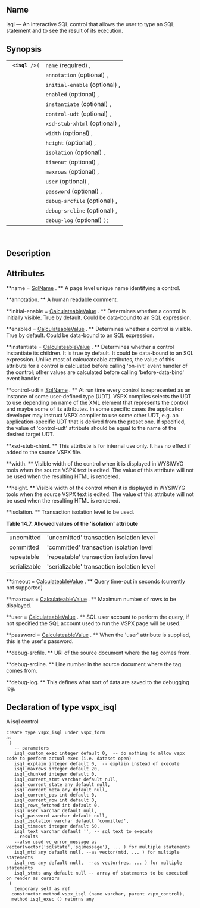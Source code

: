<div id="vc_isql" class="refentry">

<div class="titlepage">

</div>

<div class="refnamediv">

## Name

isql — An interactive SQL control that allows the user to type an SQL
statement and to see the result of its execution.

</div>

<div class="refsynopsisdiv">

## Synopsis

<div id="vc_syn_isql" class="funcsynopsis">

|                      |                               |
|----------------------|-------------------------------|
| ` <`**`isql`**` />(` | `name` (required) ,           |
|                      | `annotation` (optional) ,     |
|                      | `initial-enable` (optional) , |
|                      | `enabled` (optional) ,        |
|                      | `instantiate` (optional) ,    |
|                      | `control-udt` (optional) ,    |
|                      | `xsd-stub-xhtml` (optional) , |
|                      | `width` (optional) ,          |
|                      | `height` (optional) ,         |
|                      | `isolation` (optional) ,      |
|                      | `timeout` (optional) ,        |
|                      | `maxrows` (optional) ,        |
|                      | `user` (optional) ,           |
|                      | `password` (optional) ,       |
|                      | `debug-srcfile` (optional) ,  |
|                      | `debug-srcline` (optional) ,  |
|                      | `debug-log` (optional) `)`;   |

<div class="funcprototype-spacer">

 

</div>

</div>

</div>

<div id="vc_desc_isql" class="refsect1">

## Description

</div>

<div id="vc_attrs_isql" class="refsect1">

## Attributes

**name =
<a href="vc_type_sqlname.html" class="link" title="SqlName">SqlName</a>
. ** A page level unique name identifying a control.

**annotation. ** A human readable comment.

**initial-enable =
<a href="vc_type_calculateablevalue.html" class="link"
title="CalculateableValue">CalculateableValue</a> . ** Determines
whether a control is initially visible. True by default. Could be
data-bound to an SQL expression.

**enabled = <a href="vc_type_calculateablevalue.html" class="link"
title="CalculateableValue">CalculateableValue</a> . ** Determines
whether a control is visible. True by default. Could be data-bound to an
SQL expression.

**instantiate = <a href="vc_type_calculateablevalue.html" class="link"
title="CalculateableValue">CalculateableValue</a> . ** Determines
whether a control instantiate its children. It is true by default. It
could be data-bound to an SQL expression. Unlike most of calcucateable
attributes, the value of this attribute for a control is calcluated
before calling 'on-init' event handler of the control; other values are
calculated before calling 'before-data-bind' event handler.

**control-udt =
<a href="vc_type_sqlname.html" class="link" title="SqlName">SqlName</a>
. ** At run time every control is represented as an instance of some
user-defined type (UDT). VSPX compiles selects the UDT to use depending
on name of the XML element that represents the control and maybe some of
its attributes. In some specific cases the application developer may
instruct VSPX compiler to use some other UDT, e.g. an
application-specific UDT that is derived from the preset one. If
specified, the value of 'control-udt' attribute should be equal to the
name of the desired target UDT.

**xsd-stub-xhtml. ** This attribute is for internal use only. It has no
effect if added to the source VSPX file.

**width. ** Visible width of the control when it is displayed in WYSIWYG
tools when the source VSPX text is edited. The value of this attribute
will not be used when the resulting HTML is rendered.

**height. ** Visible width of the control when it is displayed in
WYSIWYG tools when the source VSPX text is edited. The value of this
attribute will not be used when the resulting HTML is rendered.

**isolation. ** Transaction isolation level to be used.

<div id="id40902" class="table">

**Table 14.7. Allowed values of the 'isolation' attribute**

<div class="table-contents">

|              |                                            |
|--------------|--------------------------------------------|
| uncomitted   | 'uncomitted' transaction isolation level   |
| committed    | 'committed' transaction isolation level    |
| repeatable   | 'repeatable' transaction isolation level   |
| serializable | 'serializable' transaction isolation level |

</div>

</div>

  

**timeout = <a href="vc_type_calculateablevalue.html" class="link"
title="CalculateableValue">CalculateableValue</a> . ** Query time-out in
seconds (currently not supported)

**maxrows = <a href="vc_type_calculateablevalue.html" class="link"
title="CalculateableValue">CalculateableValue</a> . ** Maximum number of
rows to be displayed.

**user = <a href="vc_type_calculateablevalue.html" class="link"
title="CalculateableValue">CalculateableValue</a> . ** SQL user account
to perform the query, if not specified the SQL account used to run the
VSPX page will be used.

**password = <a href="vc_type_calculateablevalue.html" class="link"
title="CalculateableValue">CalculateableValue</a> . ** When the 'user'
attribute is supplied, this is the user's password.

**debug-srcfile. ** URI of the source document where the tag comes from.

**debug-srcline. ** Line number in the source document where the tag
comes from.

**debug-log. ** This defines what sort of data are saved to the
debugging log.

</div>

<div id="vc_udt_isql" class="refsect1">

## Declaration of type vspx_isql

A isql control

``` screen
create type vspx_isql under vspx_form
as
 (
   -- parameters
   isql_custom_exec integer default 0,  -- do nothing to allow vspx code to perform actual exec (i.e. dataset open)
   isql_explain integer default 0,  -- explain instead of execute
   isql_maxrows integer default 20,
   isql_chunked integer default 0,
   isql_current_stmt varchar default null,
   isql_current_state any default null,
   isql_current_meta any default null,
   isql_current_pos int default 0,
   isql_current_row int default 0,
   isql_rows_fetched int default 0,
   isql_user varchar default null,
   isql_password varchar default null,
   isql_isolation varchar default 'committed',
   isql_timeout integer default 60,
   isql_text varchar default '', -- sql text to execute
   --results
   --also used vc_error_message as vector(vector('sqlstate','sqlmessage'), ... ) for multiple statements
   isql_mtd any default null, --as vector(mtd, ... ) for multiple statements
   isql_res any default null,  --as vector(res, ... ) for multiple statements
   isql_stmts any default null -- array of statements to be executed on render as cursors
 )
   temporary self as ref
  constructor method vspx_isql (name varchar, parent vspx_control),
  method isql_exec () returns any
```

</div>

</div>
